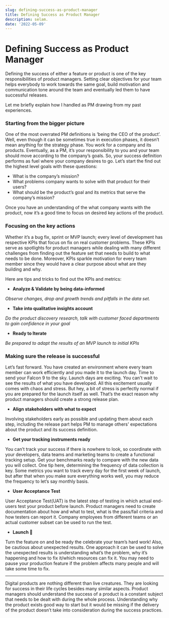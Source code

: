 ```yaml
---
slug: defining-success-as-product-manager 
title: Defining Success as Product Manager
description: selam.
date: '2022-05-09'
---
```



# Defining Success as Product Manager

Defining the success of either a feature or product is one of the key responsibilities of product managers. Setting clear objectives for your team helps everybody to work towards the same goal, build motivation and communication tone around the team and eventually led them to have successful releases.

Let me briefly explain how I handled as PM drawing from my past experiences.

### Starting from the bigger picture

One of the most overrated PM definitions is ‘being the CEO of the product’. Well, even though it can be sometimes true in execution phases, it doesn’t mean anything for the strategy phase. You work for a company and its products. Eventually, as a PM, it’s your responsibility to you and your team should move according to the company’s goals. So, your success definition performs as fuel where your company desires to go. Let’s start the find out the highest level goals with these questions:

- What is the company’s mission?
- What problems company wants to solve with that product for their users?
- What should be the product’s goal and its metrics that serve the company’s mission?

Once you have an understanding of the what company wants with the product, now it’s a good time to focus on desired key actions of the product.

### Focusing on the key actions

Whether it’s a bug fix, sprint or MVP launch; every level of development has respective KPIs that focus on fix on real customer problems. These KPIs serve as spotlights for product managers while dealing with many different challenges from finding out the feature set that needs to build to what needs to be done. Moreover, KPIs sparkle motivation for every team member since they would have a clear purpose about what are they building and why.

Here are tips and tricks to find out the KPIs and metrics:

- **Analyze & Validate by being data-informed**

*Observe changes, drop and growth trends and pitfalls in the data set.*

- **Take into qualitative insights account**

*Do the product discovery research, talk with customer faced departments to gain confidence in your goal*

- **Ready to Iterate**

*Be prepared to adapt the results of an MVP launch to initial KPIs*



### Making sure the release is successful

Let’s fast forward. You have created an environment where every team member can work efficiently and you made it to the launch day. Time to send your Falcon 9 to the sky.
Launch days are exciting. You can't wait to see the results of what you have developed. All this excitement usually comes with chaos and stress. But hey, a bit of stress is perfectly normal if you are prepared for the launch itself as well. That’s the exact reason why product managers should create a strong release plan.

- **Align stakeholders with what to expect**

Involving stakeholders early as possible and updating them about each step, including the release part helps PM to manage others' expectations about the product and its success definition.

- **Get your tracking instruments ready**

You can’t track your success if there is nowhere to look, so coordinate with your developers, data teams and marketing teams to create a functional tracking setup.
Get your benchmarks ready to compare with the new data you will collect. One tip here, determining the frequency of data collection is key. Some metrics you want to track every day for the first week of launch, but after that when you make sure everything works well, you may reduce the frequency to let’s say monthly basis.

- **User Acceptance Test**

User Acceptance Test(UAT) is the latest step of testing in which actual end-users test your product before launch. Product managers need to create documentation about how and what to test, what is the pass/fail criteria and how testers can report it. Company employees from different teams or an actual customer subset can be used to run the test.

- **Launch 🚀**

Turn the feature on and be ready the celebrate your team’s hard work! Also, be cautious about unexpected results. One approach it can be used to solve the unexpected results is understanding what’s the problem, why it’s happening and how to fix it/which resources can fix it. You may need to pause your production feature if the problem affects many people and will take some time to fix.

_________________


Digital products are nothing different than live creatures. They are looking for success in their life cycles besides many similar aspects. Product managers should understand the success of a product is a constant subject that needs to be dealt with during the whole process. Understanding why the product exists good way to start but it would be missing if the delivery of the product doesn’t take into consideration during the success practices.